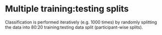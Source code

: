 # Multiple training:testing splits

Classification is performed iteratively (e.g. 1000 times) by randomly splitting the data into 80:20 training:testing data split (participant-wise splits). 
